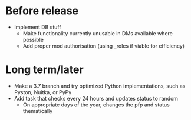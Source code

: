 # Before release
- Implement DB stuff
	- Make functionality currently unusable in DMs available where possible
	- Add proper mod authorisation (using _roles if viable for efficiency)

# Long term/later
- Make a 3.7 branch and try optimized Python implementations, such as Pyston, Nuitka, or PyPy
- Add task that checks every 24 hours and updates status to random
	- On appropriate days of the year, changes the pfp and status thematically